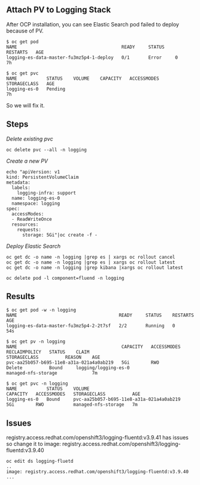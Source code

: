 Attach PV to Logging Stack
-------------------------

After OCP installation, you can see Elastic Search pod failed to deploy because of PV.
```
$ oc get pod
NAME                                       READY     STATUS    RESTARTS   AGE
logging-es-data-master-fu3mz5p4-1-deploy   0/1       Error     0          7h

$ oc get pvc
NAME           STATUS    VOLUME    CAPACITY   ACCESSMODES   STORAGECLASS   AGE
logging-es-0   Pending                                                     7h
```

So we will fix it.


## Steps
*Delete existing pvc*

```
oc delete pvc --all -n logging
```

*Create a new PV*
```
echo "apiVersion: v1
kind: PersistentVolumeClaim
metadata:
  labels:
    logging-infra: support
  name: logging-es-0
  namespace: logging
spec:
  accessModes:
  - ReadWriteOnce
  resources:
    requests:
      storage: 5Gi"|oc create -f -
```

*Deploy Elastic Search*
```
oc get dc -o name -n logging |grep es | xargs oc rollout cancel 
oc get dc -o name -n logging |grep es | xargs oc rollout latest 
oc get dc -o name -n logging |grep kibana |xargs oc rollout latest

oc delete pod -l component=fluend -n logging
```

## Results
```
$ oc get pod -w -n logging
NAME                                      READY     STATUS    RESTARTS   AGE
logging-es-data-master-fu3mz5p4-2-2t7sf   2/2       Running   0          54s

$ oc get pv -n logging
NAME                                       CAPACITY   ACCESSMODES   RECLAIMPOLICY   STATUS    CLAIM                                       STORAGECLASS          REASON    AGE
pvc-aa25b057-b695-11e8-a31a-021a4a0ab219   5Gi        RWO           Delete          Bound     logging/logging-es-0                        managed-nfs-storage             7m

$ oc get pvc -n logging
NAME           STATUS    VOLUME                                     CAPACITY   ACCESSMODES   STORAGECLASS          AGE
logging-es-0   Bound     pvc-aa25b057-b695-11e8-a31a-021a4a0ab219   5Gi        RWO           managed-nfs-storage   7m

```


## Issues
registry.access.redhat.com/openshift3/logging-fluentd:v3.9.41 has issues so change it to image: registry.access.redhat.com/openshift3/logging-fluentd:v3.9.40

```
oc edit ds logging-fluetd
..
image: registry.access.redhat.com/openshift3/logging-fluentd:v3.9.40
...
```

